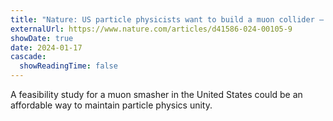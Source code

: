 ```yaml
---
title: "Nature: US particle physicists want to build a muon collider — Europe should pitch in"
externalUrl: https://www.nature.com/articles/d41586-024-00105-9
showDate: true
date: 2024-01-17
cascade:
  showReadingTime: false
---
```

A feasibility study for a muon smasher in the United States could be an affordable way to maintain particle physics unity.
